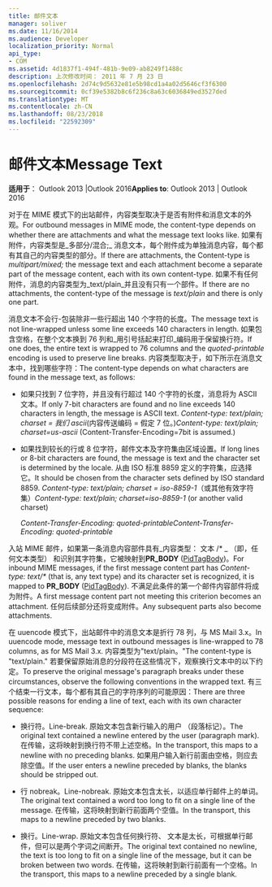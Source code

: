 ```yaml
---
title: 邮件文本
manager: soliver
ms.date: 11/16/2014
ms.audience: Developer
localization_priority: Normal
api_type:
- COM
ms.assetid: 4d1837f1-494f-481b-9e09-ab8249f1488c
description: 上次修改时间： 2011 年 7 月 23 日
ms.openlocfilehash: 2d74c9d5632e81e5b98cd1a4a02d5646cf3f6300
ms.sourcegitcommit: 0cf39e5382b8c6f236c8a63c6036849ed3527ded
ms.translationtype: MT
ms.contentlocale: zh-CN
ms.lasthandoff: 08/23/2018
ms.locfileid: "22592309"
---
```

# <a name="message-text"></a><span data-ttu-id="e929b-103">邮件文本</span><span class="sxs-lookup"><span data-stu-id="e929b-103">Message Text</span></span>

  
  
<span data-ttu-id="e929b-104">**适用于**： Outlook 2013 |Outlook 2016</span><span class="sxs-lookup"><span data-stu-id="e929b-104">**Applies to**: Outlook 2013 | Outlook 2016</span></span> 
  
<span data-ttu-id="e929b-105">对于在 MIME 模式下的出站邮件，内容类型取决于是否有附件和消息文本的外观。</span><span class="sxs-lookup"><span data-stu-id="e929b-105">For outbound messages in MIME mode, the content-type depends on whether there are attachments and what the message text looks like.</span></span> <span data-ttu-id="e929b-106">如果有附件，内容类型是_多部分/混合;_ 消息文本，每个附件成为单独消息内容，每个都有其自己的内容类型的部分。</span><span class="sxs-lookup"><span data-stu-id="e929b-106">If there are attachments, the Content-type is  _multipart/mixed;_ the message text and each attachment become a separate part of the message content, each with its own content-type.</span></span> <span data-ttu-id="e929b-107">如果不有任何附件，消息的内容类型为_text/plain_并且没有只有一个部件。</span><span class="sxs-lookup"><span data-stu-id="e929b-107">If there are no attachments, the content-type of the message is  _text/plain_ and there is only one part.</span></span> 
  
<span data-ttu-id="e929b-108">消息文本不会行-包装除非一些行超出 140 个字符的长度。</span><span class="sxs-lookup"><span data-stu-id="e929b-108">The message text is not line-wrapped unless some line exceeds 140 characters in length.</span></span> <span data-ttu-id="e929b-109">如果包含空格，在整个文本换到 76 列和_用引号括起来打印_编码用于保留换行符。</span><span class="sxs-lookup"><span data-stu-id="e929b-109">If one does, the entire text is wrapped to 76 columns and the  _quoted-printable_ encoding is used to preserve line breaks.</span></span> <span data-ttu-id="e929b-110">内容类型取决于，如下所示在消息文本中，找到哪些字符：</span><span class="sxs-lookup"><span data-stu-id="e929b-110">The content-type depends on what characters are found in the message text, as follows:</span></span> 
  
- <span data-ttu-id="e929b-111">如果只找到 7 位字符，并且没有行超过 140 个字符的长度，消息将为 ASCII 文本。</span><span class="sxs-lookup"><span data-stu-id="e929b-111">If only 7-bit characters are found and no line exceeds 140 characters in length, the message is ASCII text.</span></span> <span data-ttu-id="e929b-112">_Content-type: text/plain; charset = 我们 ascii_(内容传送编码 = 假定 7 位。)</span><span class="sxs-lookup"><span data-stu-id="e929b-112">_Content-type: text/plain; charset=us-ascii_ (Content-Transfer-Encoding=7bit is assumed.)</span></span> 
    
- <span data-ttu-id="e929b-113">如果找到较长的行或 8 位字符，邮件文本及字符集由区域设置。</span><span class="sxs-lookup"><span data-stu-id="e929b-113">If long lines or 8-bit characters are found, the message is text and the character set is determined by the locale.</span></span> <span data-ttu-id="e929b-114">从由 ISO 标准 8859 定义的字符集，应选择它。</span><span class="sxs-lookup"><span data-stu-id="e929b-114">It should be chosen from the character sets defined by ISO standard 8859.</span></span> <span data-ttu-id="e929b-115">_Content-type: text/plain; charset = iso-8859-1_（或其他有效字符集）</span><span class="sxs-lookup"><span data-stu-id="e929b-115">_Content-type: text/plain; charset=iso-8859-1_ (or another valid charset)</span></span> 
    
     <span data-ttu-id="e929b-116">_Content-Transfer-Encoding: quoted-printable_</span><span class="sxs-lookup"><span data-stu-id="e929b-116">_Content-Transfer-Encoding: quoted-printable_</span></span>
    
<span data-ttu-id="e929b-117">入站 MIME 邮件，如果第一条消息内容部件具有_内容类型： 文本 /\* _ （即，任何文本类型） 和识别其字符集，它被映射到**PR_BODY** ([PidTagBody](pidtagbody-canonical-property.md))。</span><span class="sxs-lookup"><span data-stu-id="e929b-117">For inbound MIME messages, if the first message content part has  _Content-type: text/\*_ (that is, any text type) and its character set is recognized, it is mapped to **PR_BODY** ([PidTagBody](pidtagbody-canonical-property.md)).</span></span> <span data-ttu-id="e929b-118">不满足此条件的第一个邮件内容部件将成为附件。</span><span class="sxs-lookup"><span data-stu-id="e929b-118">A first message content part not meeting this criterion becomes an attachment.</span></span> <span data-ttu-id="e929b-119">任何后续部分还将变成附件。</span><span class="sxs-lookup"><span data-stu-id="e929b-119">Any subsequent parts also become attachments.</span></span>
  
<span data-ttu-id="e929b-120">在 uuencode 模式下，出站邮件中的消息文本是折行 78 列，与 MS Mail 3.x。</span><span class="sxs-lookup"><span data-stu-id="e929b-120">In uuencode mode, message text in outbound messages is line-wrapped to 78 columns, as for MS Mail 3.x.</span></span> <span data-ttu-id="e929b-121">内容类型为"text/plain。"</span><span class="sxs-lookup"><span data-stu-id="e929b-121">The content-type is "text/plain."</span></span> <span data-ttu-id="e929b-122">若要保留原始消息的分段符在这些情况下，观察换行文本中的以下约定。</span><span class="sxs-lookup"><span data-stu-id="e929b-122">To preserve the original message's paragraph breaks under these circumstances, observe the following conventions in the wrapped text.</span></span> <span data-ttu-id="e929b-123">有三个结束一行文本，每个都有其自己的字符序列的可能原因：</span><span class="sxs-lookup"><span data-stu-id="e929b-123">There are three possible reasons for ending a line of text, each with its own character sequence:</span></span>
  
- <span data-ttu-id="e929b-124">换行符。</span><span class="sxs-lookup"><span data-stu-id="e929b-124">Line-break.</span></span> <span data-ttu-id="e929b-125">原始文本包含新行输入的用户 （段落标记）。</span><span class="sxs-lookup"><span data-stu-id="e929b-125">The original text contained a newline entered by the user (paragraph mark).</span></span> <span data-ttu-id="e929b-126">在传输，这将映射到换行符不带上述空格。</span><span class="sxs-lookup"><span data-stu-id="e929b-126">In the transport, this maps to a newline with no preceding blanks.</span></span> <span data-ttu-id="e929b-127">如果用户输入新行前面由空格，则应去除空值。</span><span class="sxs-lookup"><span data-stu-id="e929b-127">If the user enters a newline preceded by blanks, the blanks should be stripped out.</span></span>
    
- <span data-ttu-id="e929b-128">行 nobreak。</span><span class="sxs-lookup"><span data-stu-id="e929b-128">Line-nobreak.</span></span> <span data-ttu-id="e929b-129">原始文本包含太长，以适应单行邮件上的单词。</span><span class="sxs-lookup"><span data-stu-id="e929b-129">The original text contained a word too long to fit on a single line of the message.</span></span> <span data-ttu-id="e929b-130">在传输，这将映射到新行前面两个空值。</span><span class="sxs-lookup"><span data-stu-id="e929b-130">In the transport, this maps to a newline preceded by two blanks.</span></span>
    
- <span data-ttu-id="e929b-131">换行。</span><span class="sxs-lookup"><span data-stu-id="e929b-131">Line-wrap.</span></span> <span data-ttu-id="e929b-132">原始文本包含任何换行符、 文本是太长，可根据单行邮件，但可以是两个字词之间断开。</span><span class="sxs-lookup"><span data-stu-id="e929b-132">The original text contained no newline, the text is too long to fit on a single line of the message, but it can be broken between two words.</span></span> <span data-ttu-id="e929b-133">在传输，这将映射到新行前面有一个空格。</span><span class="sxs-lookup"><span data-stu-id="e929b-133">In the transport, this maps to a newline preceded by a single blank.</span></span>
    

